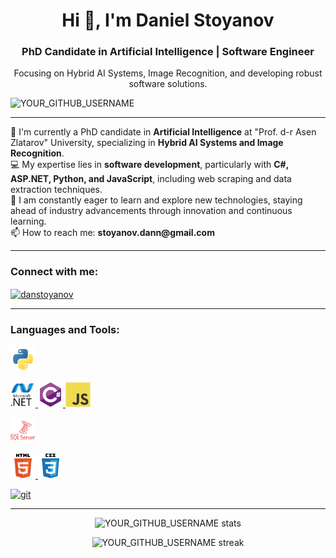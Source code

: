 <h1 align="center">Hi 👋, I'm Daniel Stoyanov</h1>
<h3 align="center">PhD Candidate in Artificial Intelligence | Software Engineer</h3>
<p align="center">Focusing on Hybrid AI Systems, Image Recognition, and developing robust software solutions.</p>

<!-- Replace YOUR_GITHUB_USERNAME with your GitHub username -->
<p align="left"> <img src="https://komarev.com/ghpvc/?username=YOUR_GITHUB_USERNAME&label=Profile%20views&color=0e75b6&style=flat-square" alt="YOUR_GITHUB_USERNAME" /> </p>

---

<p align="left">
  🔭 I'm currently a PhD candidate in <strong>Artificial Intelligence</strong> at "Prof. d-r Asen Zlatarov" University, specializing in <strong>Hybrid AI Systems and Image Recognition</strong>.
  <br/>
  💻 My expertise lies in <strong>software development</strong>, particularly with <strong>C#, ASP.NET, Python, and JavaScript</strong>, including web scraping and data extraction techniques.
  <br/>
  🌱 I am constantly eager to learn and explore new technologies, staying ahead of industry advancements through innovation and continuous learning.
  <br/>
  📫 How to reach me: <strong>stoyanov.dann@gmail.com</strong>
</p>

---

<h3 align="left">Connect with me:</h3>
<p align="left">
  <a href="https://www.linkedin.com/in/danstoyanov" target="_blank">
    <img align="center" src="https://raw.githubusercontent.com/rahuldkjain/github-profile-readme-generator/master/src/images/icons/Social/linked-in-alt.svg" alt="danstoyanov" height="30" width="40" />
  </a>
</p>

---

<h3 align="left">Languages and Tools:</h3>
<p align="left">
  <!-- AI/ML -->
  <a href="https://www.python.org" target="_blank" rel="noreferrer"> <img src="https://raw.githubusercontent.com/devicons/devicon/master/icons/python/python-original.svg" alt="python" width="40" height="40"/> </a>
  <!-- CNN - conceptually, Python is the tool -->
  <!-- Backpropagation - conceptually, Python/frameworks are tools -->

  <!-- Backend & Web -->
  <a href="https://dotnet.microsoft.com/" target="_blank" rel="noreferrer"> <img src="https://raw.githubusercontent.com/devicons/devicon/master/icons/dot-net/dot-net-original-wordmark.svg" alt=".net" width="40" height="40"/> </a>
  <a href="https://learn.microsoft.com/en-us/aspnet/core/" target="_blank" rel="noreferrer"> <img src="https://raw.githubusercontent.com/devicons/devicon/master/icons/csharp/csharp-original.svg" alt="csharp" width="40" height="40"/> </a>
  <a href="https://developer.mozilla.org/en-US/docs/Web/JavaScript" target="_blank" rel="noreferrer"> <img src="https://raw.githubusercontent.com/devicons/devicon/master/icons/javascript/javascript-original.svg" alt="javascript" width="40" height="40"/> </a>

  <!-- Database -->
  <a href="https://www.microsoft.com/en-us/sql-server" target="_blank" rel="noreferrer"> <img src="https://raw.githubusercontent.com/devicons/devicon/master/icons/microsoftsqlserver/microsoftsqlserver-plain-wordmark.svg" alt="mssql" width="40" height="40"/> </a>
  <!-- Entity Framework Core is part of .NET ecosystem -->

  <!-- Frontend -->
  <a href="https://www.w3.org/html/" target="_blank" rel="noreferrer"> <img src="https://raw.githubusercontent.com/devicons/devicon/master/icons/html5/html5-original-wordmark.svg" alt="html5" width="40" height="40"/> </a>
  <a href="https://www.w3schools.com/css/" target="_blank" rel="noreferrer"> <img src="https://raw.githubusercontent.com/devicons/devicon/master/icons/css3/css3-original-wordmark.svg" alt="css3" width="40" height="40"/> </a>

  <!-- Other tools -->
  <a href="https://git-scm.com/" target="_blank" rel="noreferrer"> <img src="https://www.vectorlogo.zone/logos/git-scm/git-scm-icon.svg" alt="git" width="40" height="40"/> </a>
  <!-- You can add icons for Scrapy Sharp, Puppeteer, Playwright, Jira, Kibana if you find suitable SVG icons -->
</p>

---

<!-- Replace YOUR_GITHUB_USERNAME with your GitHub username -->
<p align="center">
  <img src="https://github-readme-stats.vercel.app/api?username=YOUR_GITHUB_USERNAME&show_icons=true&theme=dark&locale=en&hide_border=true&include_all_commits=true&count_private=true" alt="YOUR_GITHUB_USERNAME stats" />
</p>

<p align="center">
  <img src="https://github-readme-streak-stats.herokuapp.com/?user=YOUR_GITHUB_USERNAME&theme=dark&hide_border=true" alt="YOUR_GITHUB_USERNAME streak" />
</p>

<!-- If you want, you can also add the "Top Languages" card, but it might be redundant if you're already showing technologies with icons.
<p align="center">
  <img src="https://github-readme-stats.vercel.app/api/top-langs/?username=YOUR_GITHUB_USERNAME&layout=compact&theme=dark&hide_border=true&include_all_commits=true&count_private=true&langs_count=8" alt="Top Languages" />
</p>
-->
